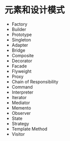 # 元素和设计模式
- Factory
- Builder
- Prototype
- Singleton
- Adapter
- Bridge
- Composite
- Decorator
- Facade
- Flyweight
- Proxy
- Chain of Responsibility
- Command
- Interpreter
- Iterator
- Mediator
- Memento
- Observer
- State
- Strategy
- Template Method
- Visitor
